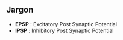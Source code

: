 ## Jargon
* **EPSP** : Excitatory Post Synaptic Potential 
* **IPSP** : Inhibitory Post Synaptic Potential 